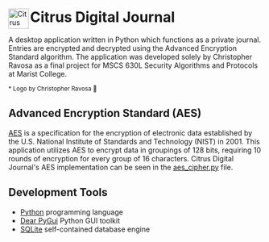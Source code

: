 <div>
       <p float='left'>
              <img
                     align="left"
                     width="40"
                     src="https://piskel-imgstore-b.appspot.com/img/5a964dd1-c0e5-11ec-9d78-d53fcae61d83.gif"
                     alt="Citrus Logo"
              />
       <h1>Citrus Digital Journal</h1>
       </p>
</div>

A desktop application written in Python which functions as a private journal. Entries are encrypted and decrypted using the Advanced Encryption Standard algorithm. The application was developed solely by Christopher Ravosa as a final project for MSCS 630L Security Algorithms and Protocols at Marist College.

<sub>\* Logo by Christopher Ravosa :cowboy_hat_face:</sub>

## Advanced Encryption Standard (AES)
[AES](https://en.wikipedia.org/wiki/Advanced_Encryption_Standard) is a specification for the encryption of electronic data established by the U.S. National Institute of Standards and Technology (NIST) in 2001. This application utilizes AES to encrypt data in groupings of 128 bits, requiring 10 rounds of encryption for every group of 16 characters. Citrus Digital Journal's AES implementation can be seen in the [aes_cipher.py](https://github.com/crav12345/Citrus-Digital-Journal/blob/main/citrus-digital-journal/aes_cipher.py) file.

## Development Tools
* [Python](https://www.python.org/) programming language
* [Dear PyGui](https://dearpygui.readthedocs.io/en/latest/index.html#) Python GUI toolkit
* [SQLite](https://www.sqlite.org/index.html) self-contained database engine
